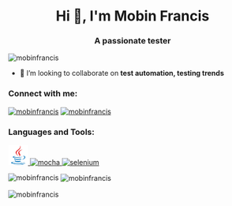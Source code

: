 <h1 align="center">Hi 👋, I'm Mobin Francis</h1>
<h3 align="center">A passionate tester</h3>

<p align="left"> <img src="https://komarev.com/ghpvc/?username=mobinfrancis&label=Profile%20views&color=0e75b6&style=flat" alt="mobinfrancis" /> </p>

- 👯 I’m looking to collaborate on **test automation, testing trends**



<h3 align="left">Connect with me:</h3>
<p align="left">
<a href="https://twitter.com/mobinfrancis" target="blank"><img align="center" src="https://raw.githubusercontent.com/rahuldkjain/github-profile-readme-generator/master/src/images/icons/Social/twitter.svg" alt="mobinfrancis" height="30" width="40" /></a>
<a href="https://linkedin.com/in/mobinfrancis" target="blank"><img align="center" src="https://raw.githubusercontent.com/rahuldkjain/github-profile-readme-generator/master/src/images/icons/Social/linked-in-alt.svg" alt="mobinfrancis" height="30" width="40" /></a>
</p>

<h3 align="left">Languages and Tools:</h3>
<p align="left"> <a href="https://www.java.com" target="_blank" rel="noreferrer"> <img src="https://raw.githubusercontent.com/devicons/devicon/master/icons/java/java-original.svg" alt="java" width="40" height="40"/> </a> <a href="https://mochajs.org" target="_blank" rel="noreferrer"> <img src="https://www.vectorlogo.zone/logos/mochajs/mochajs-icon.svg" alt="mocha" width="40" height="40"/> </a> <a href="https://www.selenium.dev" target="_blank" rel="noreferrer"> <img src="https://raw.githubusercontent.com/detain/svg-logos/780f25886640cef088af994181646db2f6b1a3f8/svg/selenium-logo.svg" alt="selenium" width="40" height="40"/> </a> </p>

<p><img align="left" src="https://github-readme-stats.vercel.app/api/top-langs?username=mobinfrancis&show_icons=true&locale=en&layout=compact" alt="mobinfrancis" /></p>

<p>&nbsp;<img align="center" src="https://github-readme-stats.vercel.app/api?username=mobinfrancis&show_icons=true&locale=en" alt="mobinfrancis" /></p>

<p><img align="center" src="https://github-readme-streak-stats.herokuapp.com/?user=mobinfrancis&" alt="mobinfrancis" /></p>
